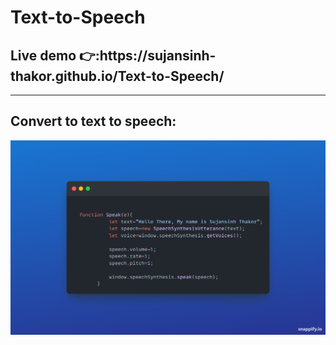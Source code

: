 # Text-to-Speech
<h2>Live demo 👉:https://sujansinh-thakor.github.io/Text-to-Speech/</h2>
<hr>
<h2>Convert to text to speech:</h2>
<img src="https://github.com/Sujansinh-thakor/Text-to-Speech/blob/main/Snap.png" alt="">
